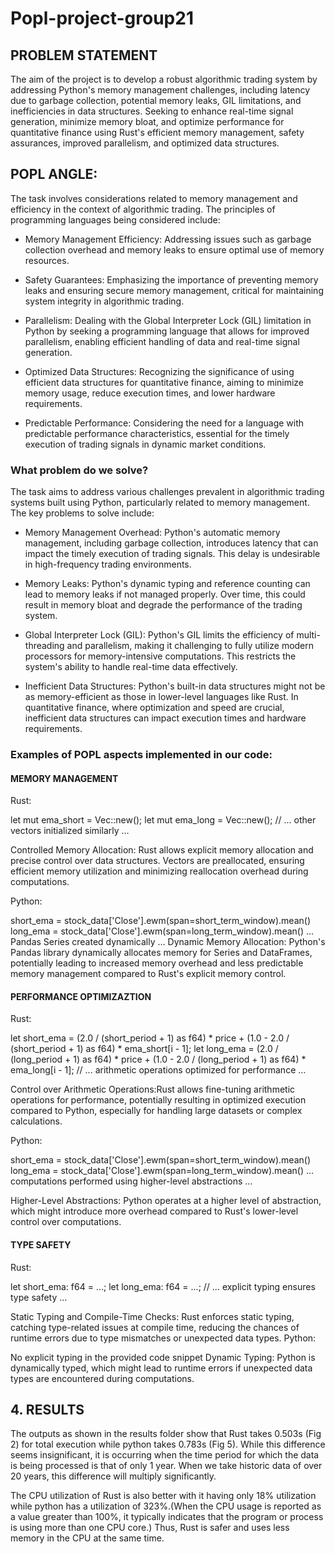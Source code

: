 # Popl-project-group21

## PROBLEM STATEMENT
The aim of the project is to develop a robust algorithmic trading system by addressing Python's memory management challenges, including latency due to garbage collection, potential memory leaks, GIL limitations, and inefficiencies in data structures. Seeking to enhance real-time signal generation, minimize memory bloat, and optimize performance for quantitative finance using Rust's efficient memory management, safety assurances, improved parallelism, and optimized data structures.

## POPL ANGLE:
The task involves considerations related to memory management and efficiency in the context of algorithmic trading. The principles of programming languages being considered include:

- Memory Management Efficiency: Addressing issues such as garbage collection overhead and memory leaks to ensure optimal use of memory resources.

- Safety Guarantees: Emphasizing the importance of preventing memory leaks and ensuring secure memory management, critical for maintaining system integrity in algorithmic trading.

- Parallelism: Dealing with the Global Interpreter Lock (GIL) limitation in Python by seeking a programming language that allows for improved parallelism, enabling efficient handling of data and real-time signal generation.

- Optimized Data Structures: Recognizing the significance of using efficient data structures for quantitative finance, aiming to minimize memory usage, reduce execution times, and lower hardware requirements.

- Predictable Performance: Considering the need for a language with predictable performance characteristics, essential for the timely execution of trading signals in dynamic market conditions.

### What problem do we solve?

The task aims to address various challenges prevalent in algorithmic trading systems built using Python, particularly related to memory management. The key problems to solve include:

- Memory Management Overhead: Python's automatic memory management, including garbage collection, introduces latency that can impact the timely execution of trading signals. This delay is undesirable in high-frequency trading environments.

- Memory Leaks: Python's dynamic typing and reference counting can lead to memory leaks if not managed properly. Over time, this could result in memory bloat and degrade the performance of the trading system.

- Global Interpreter Lock (GIL): Python's GIL limits the efficiency of multi-threading and parallelism, making it challenging to fully utilize modern processors for memory-intensive computations. This restricts the system's ability to handle real-time data effectively.

- Inefficient Data Structures: Python's built-in data structures might not be as memory-efficient as those in lower-level languages like Rust. In quantitative finance, where optimization and speed are crucial, inefficient data structures can impact execution times and hardware requirements.

### Examples of POPL aspects implemented in our code:

#### MEMORY MANAGEMENT

Rust:

let mut ema_short = Vec::new();
let mut ema_long = Vec::new();
// ... other vectors initialized similarly …

Controlled Memory Allocation: Rust allows explicit memory allocation and precise control over data structures. Vectors are preallocated, ensuring efficient memory utilization and minimizing reallocation overhead during computations.

Python:

short_ema = stock_data['Close'].ewm(span=short_term_window).mean()
long_ema = stock_data['Close'].ewm(span=long_term_window).mean()
 ... Pandas Series created dynamically …
Dynamic Memory Allocation: Python's Pandas library dynamically allocates memory for Series and DataFrames, potentially leading to increased memory overhead and less predictable memory management compared to Rust's explicit memory control.

#### PERFORMANCE OPTIMIZAZTION

Rust:

let short_ema = (2.0 / (short_period + 1) as f64) * price + (1.0 - 2.0 / (short_period + 1) as f64) * ema_short[i - 1];
let long_ema = (2.0 / (long_period + 1) as f64) * price + (1.0 - 2.0 / (long_period + 1) as f64) * ema_long[i - 1];
// ... arithmetic operations optimized for performance …

Control over Arithmetic Operations:Rust allows fine-tuning arithmetic operations for performance, potentially resulting in optimized execution compared to Python, especially for handling large datasets or complex calculations.

Python:

short_ema = stock_data['Close'].ewm(span=short_term_window).mean()
long_ema = stock_data['Close'].ewm(span=long_term_window).mean()
 ... computations performed using higher-level abstractions …

Higher-Level Abstractions: Python operates at a higher level of abstraction, which might introduce more overhead compared to Rust's lower-level control over computations.

#### TYPE SAFETY

Rust:

let short_ema: f64 = ...;
let long_ema: f64 = ...;
// ... explicit typing ensures type safety …

Static Typing and Compile-Time Checks: Rust enforces static typing, catching type-related issues at compile time, reducing the chances of runtime errors due to type mismatches or unexpected data types.
Python:

 No explicit typing in the provided code snippet
Dynamic Typing: Python is dynamically typed, which might lead to runtime errors if unexpected data types are encountered during computations.

## 4. RESULTS
The outputs as shown in the results folder show that Rust takes 0.503s (Fig 2) for total execution while python takes 0.783s (Fig 5). While this difference seems insignificant, it is occurring when the time period for which the data is being processed is that of only 1 year. When we take historic data of over 20 years, this difference will multiply significantly.

The CPU utilization of Rust is also better with it having only 18% utilization while python has a utilization of 323%.(When the CPU usage is reported as a value greater than 100%, it typically indicates that the program or process is using more than one CPU core.) Thus, Rust is safer and uses less memory in the CPU at the same time.

